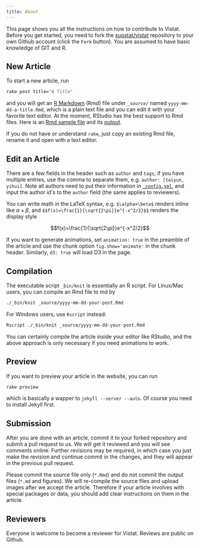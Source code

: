 ```yaml
---
title: About
---
```


This page shows you all the instructions on how to contribute to Vistat. Before you get started, you need to fork the [supstat/vistat](https://github.com/supstat/vistat) repository to your own Github account (click the `Fork` button). You are assumed to have basic knowledge of GIT and R.

## New Article

To start a new article, run

```bash
rake post title="A Title"
```

and you will get an [R Markdown](http://www.rstudio.com/ide/docs/authoring/using_markdown) (Rmd) file under `_source/` named `yyyy-mm-dd-a-title.Rmd`, which is a plain text file and you can edit it with your favorite text editor. At the moment, RStudio has the best support to Rmd files. Here is an [Rmd sample file](https://github.com/yihui/knitr-examples/blob/master/001-minimal.Rmd) and its [output](https://github.com/yihui/knitr-examples/blob/master/001-minimal.md).

If you do not have or understand `rake`, just copy an existing Rmd file, rename it and open with a text editor.

## Edit an Article

There are a few fields in the header such as `author` and `tags`; if you have multiple entries, use the comma to separate them, e.g. `author: [taiyun, yihui]`. Note all authors need to put their information in [`_config.yml`](https://github.com/supstat/vistat/blob/gh-pages/_config.yml), and input the author id's to the `author` field (the same applies to reviewers).

You can write math in the LaTeX syntax, e.g. `$\alpha+\beta$` renders inline like $\alpha+\beta$, and `$$f(x)=\frac{1}{\sqrt{2\pi}}e^{-x^2/2}$$` renders the display style

$$f(x)=\frac{1}{\sqrt{2\pi}}e^{-x^2/2}$$

If you want to generate animations, set `animation: true` in the preamble of the article and use the chunk option `fig.show='animate'` in the chunk header. Similarly, `d3: true` will load D3 in the page.

## Compilation

The executable script `_bin/knit` is essentially an R script. For Linux/Mac users, you can compile an Rmd file to md by

```bash
./_bin/knit _source/yyyy-mm-dd-your-post.Rmd
```

For Windows users, use `Rscript` instead:

```bash
Rscript ./_bin/knit _source/yyyy-mm-dd-your-post.Rmd
```

You can certainly compile the article inside your editor like RStudio, and the above approach is only necessary if you need animations to work.

## Preview

If you want to preview your article in the website, you can run

```bash
rake preview
```

which is basically a wapper to `jekyll --server --auto`. Of course you need to install Jekyll first.

## Submission

After you are done with an article, commit it to your forked repository and submit a pull request to us. We will get it reviewed and you will see comments online. Further revisions may be required, in which case you just make the revision and continue commit in the changes, and they will appear in the previous pull request.

Please commit the source file only (`*.Rmd`) and do not commit the output files (`*.md` and figures). We will re-compile the source files and upload images after we accept the article. Therefore if your article involves with special packages or data, you should add clear instructions on them in the article.

## Reviewers

Everyone is welcome to become a reviewer for Vistat. Reviews are public on Github.
